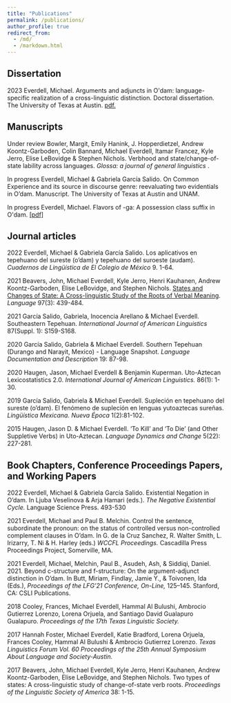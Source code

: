 ```yaml
---
title: "Publications"
permalink: /publications/
author_profile: true
redirect_from: 
  - /md/
  - /markdown.html
---
```


## Dissertation
2023 Everdell, Michael. Arguments and adjuncts in O'dam: language-specific realization of
a cross-linguistic distinction. Doctoral dissertation. The University of Texas at Austin. 
<a href=" https://michael-everdell.github.io/files/Dissertation_Everdell.pdf" target="_blank">pdf.</a>


## Manuscripts 
Under review	Bowler, Margit, Emily Hanink, J. Hopperdietzel, Andrew Koontz-Garboden, Colin Bannard, Michael Everdell, Itamar Francez, Kyle Jerro, Elise LeBovidge & Stephen Nichols. Verbhood and state/change-of-state lability across languages. <em> Glossa: a journal of general linguistics </em>.

In progress	Everdell, Michael & Gabriela García Salido. On Common Experience and its source in discourse genre: reevaluating two evidentials in O’dam. Manuscript. The University of Texas at Austin and UNAM.

In progress Everdell, Michael. Flavors of -ga: A possession class suffix in O'dam. [[pdf]]("files/Flavors_of__ga__A_possession_class_suffix_in_O_dam.pdf")

## Journal articles
2022	Everdell, Michael & Gabriela García Salido. Los aplicativos en tepehuano del sureste (o’dam) y tepehuano del suroeste (audam). <em> Cuadernos de Lingüística de El Colegio de México </em> 9. 1-64.

2021	Beavers, John, Michael Everdell, Kyle Jerro, Henri Kauhanen, Andrew Koontz-Garboden, Elise LeBovidge, and Stephen Nichols. [States and Changes of State: A Cross-linguistic Study of the Roots of Verbal Meaning](https://muse.jhu.edu/article/806345/pdf). <em> Language </em> 97(3): 439-484. 

2021	García Salido, Gabriela, Inocencia Arellano & Michael Everdell. Southeastern Tepehuan. <em> International Journal of American Linguistics </em> 87(Suppl. 1): S159-S168.

2020	García Salido, Gabriela & Michael Everdell. Southern Tepehuan (Durango and Narayit, Mexico) - Language Snapshot. <em> Language Documentation and Description </em> 19: 87-98.

2020	Haugen, Jason, Michael Everdell & Benjamin Kuperman. Uto-Aztecan Lexicostatistics 2.0. <em> International Journal of American Linguistics. </em> 86(1): 1-30.

2019	García Salido, Gabriela & Michael Everdell. Supleción en tepehuano del sureste (o’dam). El fenómeno de supleción en lenguas yutoaztecas sureñas. <em> Lingüística Mexicana. Nueva Época </em> 1(2):81-102.

2015	Haugen, Jason D. & Michael Everdell. ‘To Kill’ and ‘To Die’ (and Other Suppletive Verbs) in Uto-Aztecan. <em> Language Dynamics and Change </em> 5(22): 227-281.

## Book Chapters, Conference Proceedings Papers, and Working Papers

2022	Everdell, Michael & Gabriela García Salido. Existential Negation in O’dam. In Ljuba Veselinova & Arja Hamari (eds.). <em> The Negative Existential Cycle. </em> Language Science Press. 493-530

2021	Everdell, Michael and Paul B. Melchin. Control the sentence, subordinate the pronoun: on the status of controlled versus non-controlled complement clauses in O’dam. In G. de la Cruz Sanchez, R. Walter Smith, L. Irizarry, T. Ni & H. Harley (eds.) <em> WCCFL Proceedings. </em> Cascadilla Press Proceedings Project, Somerville, MA.

2021	Everdell, Michael, Melchin, Paul B., Asudeh, Ash, & Siddiqi, Daniel. 2021. Beyond c-structure and f-structure: On the argument-adjunct distinction in O’dam. In Butt, Miriam, Findlay, Jamie Y., & Toivonen, Ida (Eds.), <em> Proceedings of the LFG’21 Conference, On-Line, </em> 125–145. Stanford, CA: CSLI Publications.

2018	Cooley, Frances, Michael Everdell, Hammal Al Bulushi, Ambrocio Gutierrez Lorenzo, Lorena Orjuela, and Santiago David Gualapuro Gualapuro. <em> Proceedings of the 17th Texas Linguistic Society. </em>

2017	Hannah Foster, Michael Everdell, Katie Bradford, Lorena Orjuela, Frances Cooley, Hammal Al Bulushi & Ambrocio Gutierrez Lorenzo. <em> Texas Linguistics Forum Vol. 60 Proceedings of the 25th Annual Symposium About Language and Society-Austin. </em>

2017	Beavers, John, Michael Everdell, Kyle Jerro, Henri Kauhanen, Andrew Koontz-Garboden, Elise LeBovidge, and Stephen Nichols. Two types of states: A cross-linguistic study of change-of-state verb roots. <em> Proceedings of the Linguistic Society of America </em> 38: 1-15.

